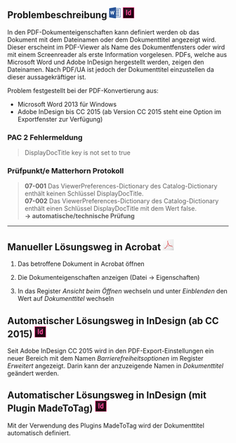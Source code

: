 ## Problembeschreibung ![](/assets/icon_word.jpg) ![](/assets/icon_indesign.jpg)

In den PDF-Dokumenteigenschaften kann definiert werden ob das Dokument mit dem Dateinamen oder dem Dokumenttitel angezeigt wird. Dieser erscheint im PDF-Viewer als Name des Dokumentfensters oder wird mit einem Screenreader als erste Information vorgelesen. PDFs, welche aus Microsoft Word und Adobe InDesign hergestellt werden, zeigen den Dateinamen. Nach PDF/UA ist jedoch der Dokumenttitel einzustellen da dieser aussagekräftiger ist.

Problem festgestellt bei der PDF-Konvertierung aus:

* Microsoft Word 2013 für Windows
* Adobe InDesign bis CC 2015 \(ab Version CC 2015 steht eine Option im Exportfenster zur Verfügung\)

### PAC 2 Fehlermeldung

> DisplayDocTitle key is not set to true

### **Prüfpunkt/e Matterhorn Protokoll**

> **07-001** Das ViewerPreferences-Dictionary des Catalog-Dictionary enthält keinen Schlüssel DisplayDocTitle.  
> **07-002** Das ViewerPreferences-Dictionary des Catalog-Dictionary enthält einen Schlüssel DisplayDocTitle mit dem Wert false.  
> **→ automatische/technische Prüfung**

---

## Manueller Lösungsweg in Acrobat ![](/assets/icon_acrobat.jpg)

1. Das betroffene Dokument in Acrobat öffnen

2. Die Dokumenteigenschaften anzeigen \(Datei → Eigenschaften\)

3. In das Register _Ansicht beim Öffnen_ wechseln und unter _Einblenden_ den Wert auf _Dokumenttitel_ wechseln

## Automatischer Lösungsweg in InDesign \(ab CC 2015\) ![](/assets/icon_indesign.jpg)

Seit Adobe InDesign CC 2015 wird in den PDF-Export-Einstellungen ein neuer Bereich mit dem Namen _Barrierefreiheitsoptionen_ im Register _Erweitert_ angezeigt. Darin kann der anzuzeigende Namen in _Dokumenttitel_ geändert werden.

## Automatischer Lösungsweg in InDesign \(mit Plugin MadeToTag\) ![](/assets/icon_indesign.jpg)

Mit der Verwendung des Plugins MadeToTag wird der Dokumenttitel automatisch definiert.

